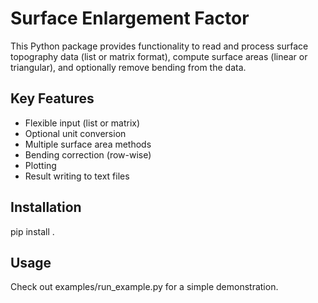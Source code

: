 # Surface Enlargement Factor

This Python package provides functionality to read and process surface topography data
(list or matrix format), compute surface areas (linear or triangular), and optionally
remove bending from the data.

## Key Features
- Flexible input (list or matrix)
- Optional unit conversion
- Multiple surface area methods
- Bending correction (row-wise)
- Plotting
- Result writing to text files

## Installation
pip install .

## Usage
Check out examples/run_example.py for a simple demonstration.